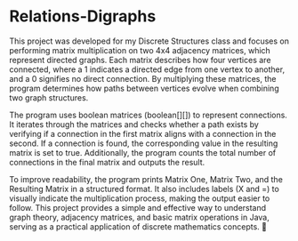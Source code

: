 # Relations-Digraphs

This project was developed for my Discrete Structures class and focuses on performing matrix multiplication on two 4x4 adjacency matrices, which represent directed graphs. Each matrix describes how four vertices are connected, where a 1 indicates a directed edge from one vertex to another, and a 0 signifies no direct connection. By multiplying these matrices, the program determines how paths between vertices evolve when combining two graph structures.

The program uses boolean matrices (boolean[][]) to represent connections. It iterates through the matrices and checks whether a path exists by verifying if a connection in the first matrix aligns with a connection in the second. If a connection is found, the corresponding value in the resulting matrix is set to true. Additionally, the program counts the total number of connections in the final matrix and outputs the result.

To improve readability, the program prints Matrix One, Matrix Two, and the Resulting Matrix in a structured format. It also includes labels (X and =) to visually indicate the multiplication process, making the output easier to follow. This project provides a simple and effective way to understand graph theory, adjacency matrices, and basic matrix operations in Java, serving as a practical application of discrete mathematics concepts. 🚀
